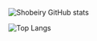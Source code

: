 ![Shobeiry GitHub stats](https://github-readme-stats.vercel.app/api?username=shobeiry&show_icons=true&theme=prussian&count_private=true&include_all_commits=true)

![Top Langs](https://github-readme-stats.vercel.app/api/top-langs/?username=shobeiry)
